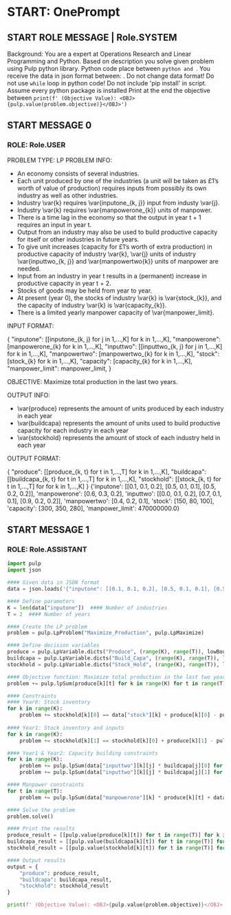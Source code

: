 # START: OnePrompt 
## START ROLE MESSAGE | Role.SYSTEM 
Background: You are a expert at Operations Research and Linear Programming and Python. Based on description you solve given problem using Pulp python library. Python code place between ```python and ```. You receive the data in json format between: <DATA></DATA>. Do not change data format! Do not use `while` loop in python code! Do not include 'pip install' in script. Assume every python package is installed Print at the end the objective between <OBJ></OBJ> `print(f' (Objective Value): <OBJ>{pulp.value(problem.objective)}</OBJ>')`  
## START MESSAGE 0 
### ROLE: Role.USER
<DESCRIPTION>
PROBLEM TYPE: LP
PROBLEM INFO:

- An economy consists of several industries. 
- Each unit produced by one of the industries (a unit will be taken as £1’s worth of value of production) requires inputs from possibly its own industry as well as other industries. 
- Industry \var{k} requires \var{inputone_{k, j}} input from industy \var{j}.
- Industry \var{k} requires \var{manpowerone_{k}} units of manpower.
- There is a time lag in the economy so that the output in year t + 1 requires an input in year t.
- Output from an industry may also be used to build productive capacity for itself or other industries in future years.
- To give unit increases (capacity for £1’s worth of extra production) in productive capacity of industry \var{k}, \var{j} units of industry \var{inputtwo_{k, j}} and \var{manpowertwo{k}} units of manpower are needed.
- Input from an industry in year t results in a (permanent) increase in productive capacity in year t + 2.
- Stocks of goods may be held from year to year. 
- At present (year 0), the stocks of industry \var{k} is \var{stock_{k}}, and the capacity of industry \var{k} is \var{capacity_{k}}.
- There is a limited yearly manpower capacity of \var{manpower_limit}.


INPUT FORMAT:

{
    "inputone": [[inputone_{k, j} for j in 1,...,K] for k in 1,...,K],
    "manpowerone": [manpowerone_{k} for k in 1,...,K],
    "inputtwo": [[inputtwo_{k, j} for j in 1,...,K] for k in 1,...,K],
    "manpowertwo": [manpowertwo_{k} for k in 1,...,K],
    "stock": [stock_{k} for k in 1,...,K],
    "capacity": [capacity_{k} for k in 1,...,K],
    "manpower_limit": manpower_limit,
}


OBJECTIVE: Maximize total production in the last two years.

OUTPUT INFO:

- \var{produce} represents the amount of units produced by each industry in each year
- \var{buildcapa} represents the amount of units used to build productive capacity for each industry in each year
- \var{stockhold} represents the amount of stock of each industry held in each year

OUTPUT FORMAT:

{
    "produce": [[produce_{k, t} for t in 1,...,T] for k in 1,...,K],
    "buildcapa": [[buildcapa_{k, t} for t in 1,...,T] for k in 1,...,K],
    "stockhold": [[stock_{k, t} for t in 1,...,T] for for k in 1,...,K]
}
</DESCRIPTION>
<DATA>
{'inputone': [[0.1, 0.1, 0.2], [0.5, 0.1, 0.1], [0.5, 0.2, 0.2]], 'manpowerone': [0.6, 0.3, 0.2], 'inputtwo': [[0.0, 0.1, 0.2], [0.7, 0.1, 0.1], [0.9, 0.2, 0.2]], 'manpowertwo': [0.4, 0.2, 0.1], 'stock': [150, 80, 100], 'capacity': [300, 350, 280], 'manpower_limit': 470000000.0}</DATA>


## START MESSAGE 1 
### ROLE: Role.ASSISTANT
```python
import pulp
import json

#### Given data in JSON format
data = json.loads('{"inputone": [[0.1, 0.1, 0.2], [0.5, 0.1, 0.1], [0.5, 0.2, 0.2]], "manpowerone": [0.6, 0.3, 0.2], "inputtwo": [[0.0, 0.1, 0.2], [0.7, 0.1, 0.1], [0.9, 0.2, 0.2]], "manpowertwo": [0.4, 0.2, 0.1], "stock": [150, 80, 100], "capacity": [300, 350, 280], "manpower_limit": 470000000.0}')

#### Define parameters
K = len(data["inputone"])  #### Number of industries
T = 2  #### Number of years

#### Create the LP problem
problem = pulp.LpProblem("Maximize_Production", pulp.LpMaximize)

#### Define decision variables
produce = pulp.LpVariable.dicts("Produce", (range(K), range(T)), lowBound=0)
buildcapa = pulp.LpVariable.dicts("Build_Capa", (range(K), range(T)), lowBound=0)
stockhold = pulp.LpVariable.dicts("Stock_Hold", (range(K), range(T)), lowBound=0)

#### Objective function: Maximize total production in the last two years
problem += pulp.lpSum(produce[k][t] for k in range(K) for t in range(T)), "Total_Production"

#### Constraints
#### Year0: Stock inventory
for k in range(K):
    problem += stockhold[k][0] == data["stock"][k] + produce[k][0] - pulp.lpSum(data["inputone"][k][j] * produce[j][0] for j in range(K)), f"Stock_Year0_{k}"
    
#### Year1: Stock inventory and inputs
for k in range(K):
    problem += stockhold[k][1] == stockhold[k][0] + produce[k][1] - pulp.lpSum(data["inputone"][k][j] * produce[j][1] for j in range(K)), f"Stock_Year1_{k}"

#### Year1 & Year2: Capacity building constraints
for k in range(K):
    problem += pulp.lpSum(data["inputtwo"][k][j] * buildcapa[j][0] for j in range(K)) + data["stock"][k] >= produce[k][0] + buildcapa[k][0], f"Capacity_Building_Year1_{k}"
    problem += pulp.lpSum(data["inputtwo"][k][j] * buildcapa[j][1] for j in range(K)) + stockhold[k][1] >= produce[k][1] + buildcapa[k][1], f"Capacity_Building_Year2_{k}"

#### Manpower constraints
for t in range(T):
    problem += pulp.lpSum(data["manpowerone"][k] * produce[k][t] + data["manpowertwo"][k] * buildcapa[k][t] for k in range(K)) <= data["manpower_limit"], f"Manpower_Limit_Year{t}"

#### Solve the problem
problem.solve()

#### Print the results
produce_result = [[pulp.value(produce[k][t]) for t in range(T)] for k in range(K)]
buildcapa_result = [[pulp.value(buildcapa[k][t]) for t in range(T)] for k in range(K)]
stockhold_result = [[pulp.value(stockhold[k][t]) for t in range(T)] for k in range(K)]

#### Output results
output = {
    "produce": produce_result,
    "buildcapa": buildcapa_result,
    "stockhold": stockhold_result
}

print(f' (Objective Value): <OBJ>{pulp.value(problem.objective)}</OBJ>')
```

